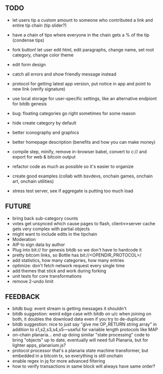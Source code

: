 ## TODO

* let users tip a custom amount to someone who contributed a link and entire tip chain (tip slider?)
* have a chain of tips where everyone in the chain gets a % of the tip (condense tips)
* fork button! let user edit html, edit paragraphs, change name, set root category, change color theme

* edit form design

* catch all errors and show friendly message instead

* protocol for getting latest app version, put notice in app and point to new link (verify signature)
* use local storage for user-specific settings, like an alternative endpiont for bitdb genesis
* bug: floating categories go right sometimes for some reason
* hide create category by default
* better iconography and graphics
* better homepage description (benefits and how you can make money)
* compile step, minify, remove in-browser babel, convert to c:// and export for web & bitcoin output
* refactor code as much as possible so it's easier to organize
* create good examples (collab with bsvdevs, onchain games, onchain art, onchain utilities)
* stress test server, see if aggregate is putting too much load

## FUTURE
* bring back sub-category counts
* votes get unsynced which cause pages to flash, client<->server cache gets very complex with partial objects
* might want to include edits in the tipchain
* Moderation
* AIP to sign data by author
* Plug into bit:// for genesis bitdb so we don't have to hardcode it
* pretty bitcom links, so Bottle has bit://<OPENDIR_PROTOCOL>/<txid>
* add statistics, how many categories, how many entries
* optimize: don't fetch network request every single time
* add themes that stick and work during forking
* unit tests for core transformations
* remove 2-undo limit

## FEEDBACK
* bitdb bug: event stream is getting messages it shouldn't
* bitdb suggestion: weird edge case with bitdb on u/c when joining on both, it doubles the download data even if you try to de-duplicate
* bitdb suggestion: nice to just say "give me OP_RETURN string array" in addition to s1,s2,s3,s4,s5—useful for variable length protocols like MAP
* on-chain planaria... end up doing similar "state processing" code to bring "objects" up to date, eventually will need full Planaria, but for lighter apps, planarium.js?
* protocol processor that's a planaria state machine transformer, but embedded in a bitcoin tx, so everything is still onchain
* enable regex in jq for more advanced filtering
* how to verify transactions in same block will always have same order?

